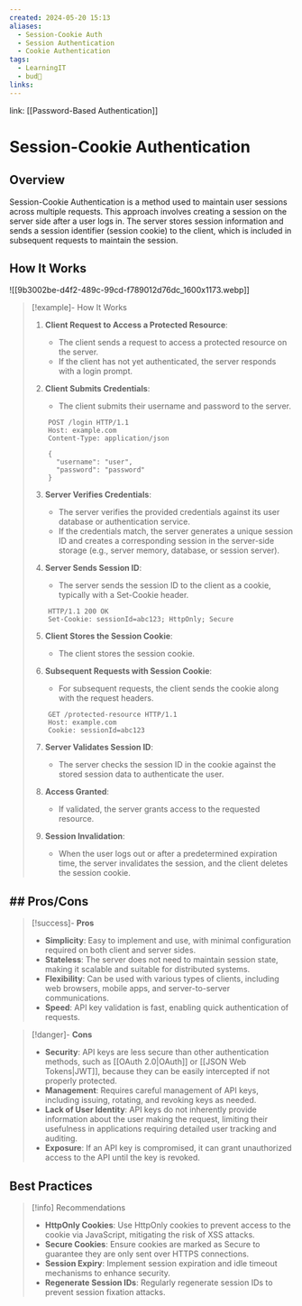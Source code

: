 ```yaml
---
created: 2024-05-20 15:13
aliases:
  - Session-Cookie Auth
  - Session Authentication
  - Cookie Authentication
tags:
  - LearningIT
  - bud🌿
links:
---
```


link: [[Password-Based Authentication]]

# Session-Cookie Authentication



## Overview

Session-Cookie Authentication is a method used to maintain user sessions across multiple requests. This approach involves creating a session on the server side after a user logs in. The server stores session information and sends a session identifier (session cookie) to the client, which is included in subsequent requests to maintain the session.

## How It Works

![[9b3002be-d4f2-489c-99cd-f789012d76dc_1600x1173.webp]]

> [!example]- How It Works
> 1. **Client Request to Access a Protected Resource**: 
>    - The client sends a request to access a protected resource on the server.
>    - If the client has not yet authenticated, the server responds with a login prompt.
> 
> 2. **Client Submits Credentials**:
>    - The client submits their username and password to the server.
> ```http
>     POST /login HTTP/1.1
>     Host: example.com
>     Content-Type: application/json
> 
>     {
>       "username": "user",
>       "password": "password"
>     }
> ```
> 
> 3. **Server Verifies Credentials**:
>    - The server verifies the provided credentials against its user database or authentication service.
>    - If the credentials match, the server generates a unique session ID and creates a corresponding session in the server-side storage (e.g., server memory, database, or session server).
> 
> 4. **Server Sends Session ID**:
>    - The server sends the session ID to the client as a cookie, typically with a Set-Cookie header.
> ```http
>     HTTP/1.1 200 OK
>     Set-Cookie: sessionId=abc123; HttpOnly; Secure
> ```
> 
> 5. **Client Stores the Session Cookie**:
>    - The client stores the session cookie.
> 
> 6. **Subsequent Requests with Session Cookie**:
>    - For subsequent requests, the client sends the cookie along with the request headers.
> ```http
>     GET /protected-resource HTTP/1.1
>     Host: example.com
>     Cookie: sessionId=abc123
> ```
> 
> 7. **Server Validates Session ID**:
>    - The server checks the session ID in the cookie against the stored session data to authenticate the user.
> 
> 8. **Access Granted**:
>    - If validated, the server grants access to the requested resource.
> 
> 9. **Session Invalidation**:
>    - When the user logs out or after a predetermined expiration time, the server invalidates the session, and the client deletes the session cookie.


## ## Pros/Cons

> [!success]- **Pros**
> 
> - **Simplicity**: Easy to implement and use, with minimal configuration required on both client and server sides.
> - **Stateless**: The server does not need to maintain session state, making it scalable and suitable for distributed systems.
> - **Flexibility**: Can be used with various types of clients, including web browsers, mobile apps, and server-to-server communications.
> - **Speed**: API key validation is fast, enabling quick authentication of requests.

> [!danger]- **Cons**
> 
> - **Security**: API keys are less secure than other authentication methods, such as [[OAuth 2.0|OAuth]] or [[JSON Web Tokens|JWT]], because they can be easily intercepted if not properly protected.
> - **Management**: Requires careful management of API keys, including issuing, rotating, and revoking keys as needed.
> - **Lack of User Identity**: API keys do not inherently provide information about the user making the request, limiting their usefulness in applications requiring detailed user tracking and auditing.
> - **Exposure**: If an API key is compromised, it can grant unauthorized access to the API until the key is revoked.

## Best Practices

> [!info] Recommendations
> - **HttpOnly Cookies**: Use HttpOnly cookies to prevent access to the cookie via JavaScript, mitigating the risk of XSS attacks.
> - **Secure Cookies**: Ensure cookies are marked as Secure to guarantee they are only sent over HTTPS connections.
> - **Session Expiry**: Implement session expiration and idle timeout mechanisms to enhance security.
> - **Regenerate Session IDs**: Regularly regenerate session IDs to prevent session fixation attacks.

